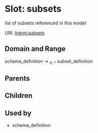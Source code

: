 
# Slot: subsets


list of subsets referenced in this model

URI: [linkml:subsets](https://w3id.org/linkml/subsets)


## Domain and Range

schema_definition &#8594;  <sub>0..*</sub> subset_definition

## Parents


## Children


## Used by

 * schema_definition
